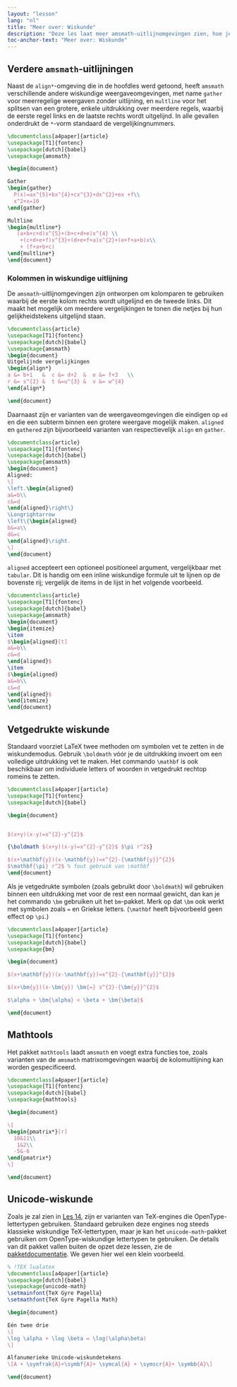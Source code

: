 ```yaml
---
layout: "lesson"
lang: "nl"
title: "Meer over: Wiskunde"
description: "Deze les laat meer amsmath-uitlijnomgevingen zien, hoe je wiskunde vet zet, het wiskunde-uitbreidingspakket mathtools, en het gebruik van Unicode-invoer voor wiskunde."
toc-anchor-text: "Meer over: Wiskunde"
---
```


## Verdere `amsmath`-uitlijningen

Naast de `align*`-omgeving die in de hoofdles werd getoond, heeft `amsmath` verschillende andere wiskundige weergaveomgevingen, met name `gather` voor meerregelige weergaven zonder uitlijning, en `multline` voor het splitsen van een grotere, enkele uitdrukking over meerdere regels, waarbij de eerste regel links en de laatste rechts wordt uitgelijnd.
In alle gevallen onderdrukt de `*`-vorm standaard de vergelijkingnummers.

```latex
\documentclass[a4paper]{article}
\usepackage[T1]{fontenc}
\usepackage[dutch]{babel}
\usepackage{amsmath}

\begin{document}

Gather
\begin{gather}
  P(x)=ax^{5}+bx^{4}+cx^{3}+dx^{2}+ex +f\\
  x^2+x=10
\end{gather}

Multline
\begin{multline*}
   (a+b+c+d)x^{5}+(b+c+d+e)x^{4} \\
    +(c+d+e+f)x^{3}+(d+e+f+a)x^{2}+(e+f+a+b)x\\
    + (f+a+b+c)
\end{multline*}
\end{document}
```

### Kolommen in wiskundige uitlijning

De `amsmath`-uitlijnomgevingen zijn ontworpen om kolomparen te gebruiken waarbij de eerste kolom rechts wordt uitgelijnd en de tweede links.
Dit maakt het mogelijk om meerdere vergelijkingen te tonen die netjes bij hun gelijkheidstekens uitgelijnd staan.

```latex
\documentclass{article}
\usepackage[T1]{fontenc}
\usepackage[dutch]{babel}
\usepackage{amsmath}
\begin{document}
Uitgelijnde vergelijkingen
\begin{align*}
a &= b+1   &  c &= d+2  &  e &= f+3   \\
r &= s^{2} &  t &=u^{3} &  v &= w^{4}
\end{align*}

\end{document}
```

Daarnaast zijn er varianten van de weergaveomgevingen die eindigen op `ed` en die een subterm binnen een grotere weergave mogelijk maken.
`aligned` en `gathered` zijn bijvoorbeeld varianten van respectievelijk `align` en `gather`.

```latex
\documentclass{article}
\usepackage[T1]{fontenc}
\usepackage[dutch]{babel}
\usepackage{amsmath}
\begin{document}
Aligned:
\[
\left.\begin{aligned}
a&=b\\
c&=d
\end{aligned}\right\}
\Longrightarrow
\left\{\begin{aligned}
b&=a\\
d&=c
\end{aligned}\right.
\]
\end{document}
```

`aligned` accepteert een optioneel positioneel argument, vergelijkbaar met `tabular`.
Dit is handig om een inline wiskundige formule uit te lijnen op de bovenste rij; vergelijk de items in de lijst in het volgende voorbeeld.

```latex
\documentclass{article}
\usepackage[T1]{fontenc}
\usepackage[dutch]{babel}
\usepackage{amsmath}
\begin{document}
\begin{itemize}
\item 
$\begin{aligned}[t]
a&=b\\
c&=d
\end{aligned}$
\item 
$\begin{aligned}
a&=b\\
c&=d
\end{aligned}$
\end{itemize}
\end{document}
```

## Vetgedrukte wiskunde

Standaard voorziet LaTeX twee methoden om symbolen vet te zetten in de wiskundemodus.
Gebruik `\boldmath` vóór je de uitdrukking invoert om een volledige uitdrukking vet te maken.
Het commando `\mathbf` is ook beschikbaar om individuele letters of woorden in vetgedrukt rechtop romeins te zetten.

```latex
\documentclass[a4paper]{article}
\usepackage[T1]{fontenc}
\usepackage[dutch]{babel}

\begin{document}


$(x+y)(x-y)=x^{2}-y^{2}$

{\boldmath $(x+y)(x-y)=x^{2}-y^{2}$ $\pi r^2$}

$(x+\mathbf{y})(x-\mathbf{y})=x^{2}-{\mathbf{y}}^{2}$
$\mathbf{\pi} r^2$ % fout gebruik van \mathbf
\end{document}
```

Als je vetgedrukte symbolen (zoals gebruikt door `\boldmath`) wil gebruiken binnen een uitdrukking met voor de rest een normaal gewicht, dan kan je het commando `\bm` gebruiken uit het `bm`-pakket.
Merk op dat `\bm` ook werkt met symbolen zoals `=` en Griekse letters.
(`\mathbf` heeft bijvoorbeeld geen effect op `\pi`.)

```latex
\documentclass[a4paper]{article}
\usepackage[T1]{fontenc}
\usepackage[dutch]{babel}
\usepackage{bm}

\begin{document}

$(x+\mathbf{y})(x-\mathbf{y})=x^{2}-{\mathbf{y}}^{2}$

$(x+\bm{y})(x-\bm{y}) \bm{=} x^{2}-{\bm{y}}^{2}$

$\alpha + \bm{\alpha} < \beta + \bm{\beta}$

\end{document}
```

## Mathtools

Het pakket `mathtools` laadt `amsmath` en voegt extra functies toe, zoals varianten van de `amsmath` matrixomgevingen waarbij de kolomuitlijning kan worden gespecificeerd.

```latex
\documentclass[a4paper]{article}
\usepackage[T1]{fontenc}
\usepackage[dutch]{babel}
\usepackage{mathtools}

\begin{document}

\[
\begin{pmatrix*}[r]
  10&11\\
   1&2\\
  -5&-6
\end{pmatrix*}
\]

\end{document}
```

## Unicode-wiskunde

Zoals je zal zien in [Les 14](lesson-14), zijn er varianten van TeX-engines die OpenType-lettertypen gebruiken.
Standaard gebruiken deze engines nog steeds klassieke wiskundige TeX-lettertypen, maar je kan het `unicode-math`-pakket gebruiken om OpenType-wiskundige lettertypen te gebruiken.
De details van dit pakket vallen buiten de opzet deze lessen, zie de [pakketdocumentatie](https://texdoc.org/pkg/unicode-math).
We geven hier wel een klein voorbeeld.

```latex
% !TEX lualatex
\documentclass[a4paper]{article}
\usepackage[dutch]{babel}
\usepackage{unicode-math}
\setmainfont{TeX Gyre Pagella}
\setmathfont{TeX Gyre Pagella Math}

\begin{document}

Eén twee drie
\[
\log \alpha + \log \beta = \log(\alpha\beta)
\]

Alfanumerieke Unicode-wiskundetekens
\[A + \symfrak{A}+\symbf{A}+ \symcal{A} + \symscr{A}+ \symbb{A}\]

\end{document}
```
